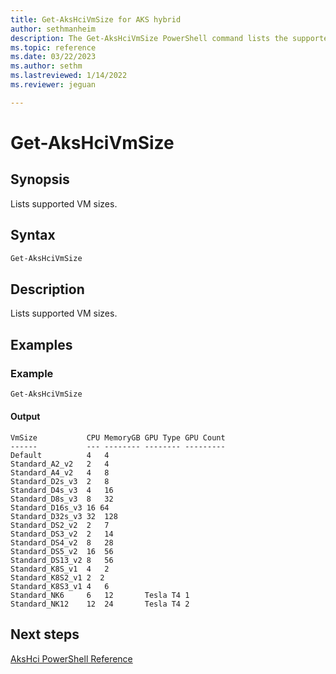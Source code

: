 ```yaml
---
title: Get-AksHciVmSize for AKS hybrid
author: sethmanheim
description: The Get-AksHciVmSize PowerShell command lists the supported VM sizes.
ms.topic: reference
ms.date: 03/22/2023
ms.author: sethm 
ms.lastreviewed: 1/14/2022
ms.reviewer: jeguan

---
```


# Get-AksHciVmSize

## Synopsis

Lists supported VM sizes.

## Syntax

```powershell
Get-AksHciVmSize
```

## Description

Lists supported VM sizes.

## Examples

### Example

```powershell
Get-AksHciVmSize
```

#### Output

```shell
VmSize           CPU MemoryGB GPU Type GPU Count
------           --- -------- -------- ---------
Default          4   4
Standard_A2_v2   2   4
Standard_A4_v2   4   8
Standard_D2s_v3  2   8
Standard_D4s_v3  4   16
Standard_D8s_v3  8   32
Standard_D16s_v3 16 64
Standard_D32s_v3 32  128
Standard_DS2_v2  2   7
Standard_DS3_v2  2   14
Standard_DS4_v2  8   28
Standard_DS5_v2  16  56
Standard_DS13_v2 8   56
Standard_K8S_v1  4   2
Standard_K8S2_v1 2  2
Standard_K8S3_v1 4   6
Standard_NK6     6   12       Tesla T4 1
Standard_NK12    12  24       Tesla T4 2
```

## Next steps

[AksHci PowerShell Reference](index.md)
